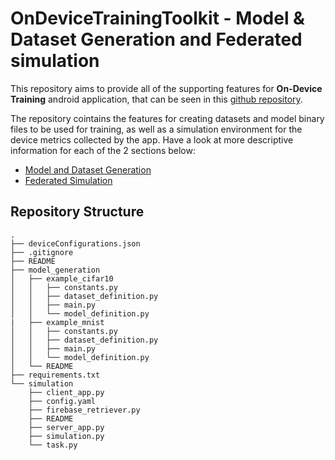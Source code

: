 # OnDeviceTrainingToolkit - Model & Dataset Generation and Federated simulation

This repository aims to provide all of the supporting features for **On-Device Training** android application, that can be seen in this [github repository](https://github.com/PFG-Federated-Learning/OnDeviceTraning).

The repository cointains the features for creating datasets and model binary files to be used for training, as well as a simulation environment for the device metrics collected by the app. Have a look at more descriptive information for each of the 2 sections below:

- [Model and Dataset Generation](/model_generation/README)
- [Federated Simulation](/flower_simulation/README)

## Repository Structure

```
.
├── deviceConfigurations.json
├── .gitignore
├── README
├── model_generation
│   ├── example_cifar10
│   │   ├── constants.py
│   │   ├── dataset_definition.py
│   │   ├── main.py
│   │   └── model_definition.py
|   ├── example_mnist
│   │   ├── constants.py
│   │   ├── dataset_definition.py
│   │   ├── main.py
│   │   └── model_definition.py
│   └── README
├── requirements.txt
└── simulation
    ├── client_app.py
    ├── config.yaml
    ├── firebase_retriever.py
    ├── README
    ├── server_app.py
    ├── simulation.py
    └── task.py
```
